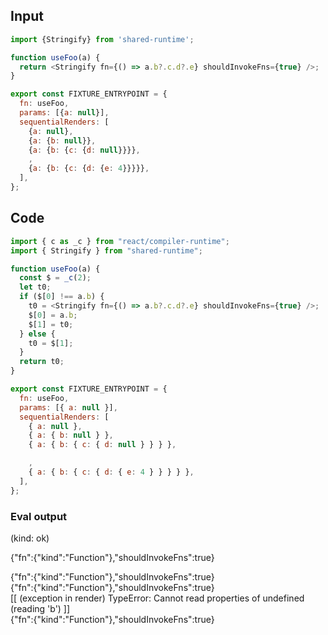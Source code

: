 
## Input

```javascript
import {Stringify} from 'shared-runtime';

function useFoo(a) {
  return <Stringify fn={() => a.b?.c.d?.e} shouldInvokeFns={true} />;
}

export const FIXTURE_ENTRYPOINT = {
  fn: useFoo,
  params: [{a: null}],
  sequentialRenders: [
    {a: null},
    {a: {b: null}},
    {a: {b: {c: {d: null}}}},
    ,
    {a: {b: {c: {d: {e: 4}}}}},
  ],
};

```

## Code

```javascript
import { c as _c } from "react/compiler-runtime";
import { Stringify } from "shared-runtime";

function useFoo(a) {
  const $ = _c(2);
  let t0;
  if ($[0] !== a.b) {
    t0 = <Stringify fn={() => a.b?.c.d?.e} shouldInvokeFns={true} />;
    $[0] = a.b;
    $[1] = t0;
  } else {
    t0 = $[1];
  }
  return t0;
}

export const FIXTURE_ENTRYPOINT = {
  fn: useFoo,
  params: [{ a: null }],
  sequentialRenders: [
    { a: null },
    { a: { b: null } },
    { a: { b: { c: { d: null } } } },

    ,
    { a: { b: { c: { d: { e: 4 } } } } },
  ],
};

```
      
### Eval output
(kind: ok) <div>{"fn":{"kind":"Function"},"shouldInvokeFns":true}</div>
<div>{"fn":{"kind":"Function"},"shouldInvokeFns":true}</div>
<div>{"fn":{"kind":"Function"},"shouldInvokeFns":true}</div>
[[ (exception in render) TypeError: Cannot read properties of undefined (reading 'b') ]]
<div>{"fn":{"kind":"Function"},"shouldInvokeFns":true}</div>